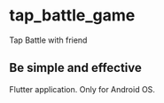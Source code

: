 # tap_battle_game

Tap Battle with friend

## Be simple and effective

Flutter application. Only for Android OS.
